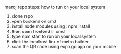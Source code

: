 manoj repo steps: how to run on your local system

1. clone repo
2. open backend on cmd
3. install node modules using : npm install
4. then open frontend in cmd
5. type npm start to run on your local system
6. click the localhost link of metro builder
7. scan the QR code using expo go app on your mobile
